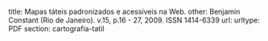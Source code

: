 title: Mapas táteis padronizados e acessíveis na Web.
other:  Benjamin Constant (Rio de Janeiro). v.15, p.16 - 27, 2009. ISSN 1414-6339
url: 
urltype: PDF
section: cartografia-tatil